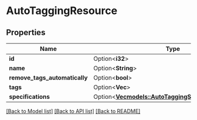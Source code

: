 # AutoTaggingResource

## Properties

Name | Type | Description | Notes
------------ | ------------- | ------------- | -------------
**id** | Option<**i32**> |  | [optional]
**name** | Option<**String**> |  | [optional]
**remove_tags_automatically** | Option<**bool**> |  | [optional]
**tags** | Option<**Vec<i32>**> |  | [optional]
**specifications** | Option<[**Vec<models::AutoTaggingSpecificationSchema>**](AutoTaggingSpecificationSchema.md)> |  | [optional]

[[Back to Model list]](../README.md#documentation-for-models) [[Back to API list]](../README.md#documentation-for-api-endpoints) [[Back to README]](../README.md)


